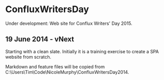# ConfluxWritersDay

Under development: Web site for Conflux Writers' Day 2015.

## 19 June 2014 - vNext

Starting with a clean slate. Initially it is a training exercise to create a SPA website from scratch.

Markdown and feature files will be copied from C:\Users\Tim\Code\NicoleMurphy\ConfluxWritersDay2014.
